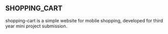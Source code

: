 ## SHOPPING_CART
shopping-cart is a simple website for mobile shopping, developed for third year mini project submission.
